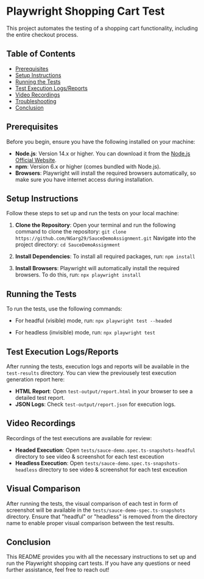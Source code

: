 # Playwright Shopping Cart Test

This project automates the testing of a shopping cart functionality, including the entire checkout process.

## Table of Contents

- [Prerequisites](#prerequisites)
- [Setup Instructions](#setup-instructions)
- [Running the Tests](#running-the-tests)
- [Test Execution Logs/Reports](#test-execution-logsreports)
- [Video Recordings](#video-recordings)
- [Troubleshooting](#troubleshooting)
- [Conclusion](#conclusion)

## Prerequisites

Before you begin, ensure you have the following installed on your machine:

- **Node.js**: Version 14.x or higher. You can download it from the [Node.js Official Website](https://nodejs.org/).
- **npm**: Version 6.x or higher (comes bundled with Node.js).
- **Browsers**: Playwright will install the required browsers automatically, so make sure you have internet access during installation.

## Setup Instructions

Follow these steps to set up and run the tests on your local machine:

1. **Clone the Repository**: 
   Open your terminal and run the following command to clone the repository:
   `git clone https://github.com/NGarg29/SauceDemoAssignment.git`
   Navigate into the project directory:
   `cd SauceDemoAssignment`

2. **Install Dependencies**: 
   To install all required packages, run:
   `npm install`

3. **Install Browsers**: 
   Playwright will automatically install the required browsers. To do this, run:
   `npx playwright install`

## Running the Tests

To run the tests, use the following commands:

- For headful (visible) mode, run:
`npx playwright test --headed`

- For headless (invisible) mode, run:
`npx playwright test`

## Test Execution Logs/Reports

After running the tests, execution logs and reports will be available in the `test-results` directory. You can view the previousely test execution generation report here:

- **HTML Report**: Open `test-output/report.html` in your browser to see a detailed test report.
- **JSON Logs**: Check `test-output/report.json` for execution logs.

## Video Recordings

Recordings of the test executions are available for review:

- **Headed Execution**: Open `tests/sauce-demo.spec.ts-snapshots-headful` directory to see video & screenshot for each test exceution
- **Headless Execution**: Open `tests/sauce-demo.spec.ts-snapshots-headless` directory to see video & screenshot for each test exceution

## Visual Comparison

After running the tests, the visual comparison of each test in form of screenshot will be available in the `tests/sauce-demo-spec.ts-snapshots` directory. Ensure that "headful" or "headless" is removed from the directory name to enable proper visual comparison between the test results.

## Conclusion

This README provides you with all the necessary instructions to set up and run the Playwright shopping cart tests. If you have any questions or need further assistance, feel free to reach out!
